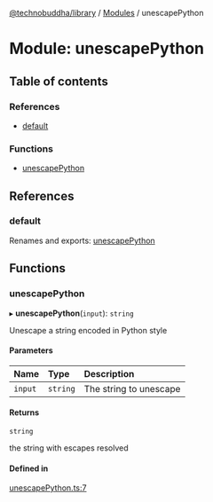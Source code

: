 [@technobuddha/library](../../README.md) / [Modules](../Modules.md) / unescapePython

# Module: unescapePython

## Table of contents

### References

- [default](unescapePython.md#default)

### Functions

- [unescapePython](unescapePython.md#unescapepython)

## References

### default

Renames and exports: [unescapePython](unescapePython.md#unescapepython)

## Functions

### unescapePython

▸ **unescapePython**(`input`): `string`

Unescape a string encoded in Python style

#### Parameters

| Name | Type | Description |
| :------ | :------ | :------ |
| `input` | `string` | The string to unescape |

#### Returns

`string`

the string with escapes resolved

#### Defined in

[unescapePython.ts:7](../../src/unescapePython.ts#L7)
